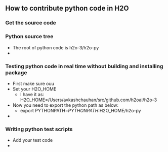 ## How to contribute python code in H2O ##

### Get the source code ###

### Python source tree
 - The root of python code is h2o-3/h2o-py
 -  
### Testing python code in real time without building and installing package ###
 - First make sure ouu 
 - Set your H2O_HOME
   - I have it as:  H2O_HOME=/Users/avkashchauhan/src/github.com/h2oai/h2o-3
 - Now you need to export the python path as below:    
   - export PYTHONPATH=$PYTHONPATH:$H2O_HOME/h2o-py
 - 

### Writing python test scripts ### 
 - Add your test code 
 - 

